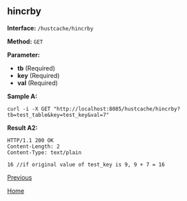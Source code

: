 ## hincrby ##

**Interface:** `/hustcache/hincrby`

**Method:** `GET`

**Parameter:** 

*  **tb** (Required)  
*  **key** (Required)  
*  **val** (Required)  

**Sample A:**

    curl -i -X GET "http://localhost:8085/hustcache/hincrby?tb=test_table&key=test_key&val=7"

**Result A2:**

	HTTP/1.1 200 OK
	Content-Length: 2
	Content-Type: text/plain

	16 //if original value of test_key is 9, 9 + 7 = 16

[Previous](../hustdb.md)

[Home](../../../index.md)